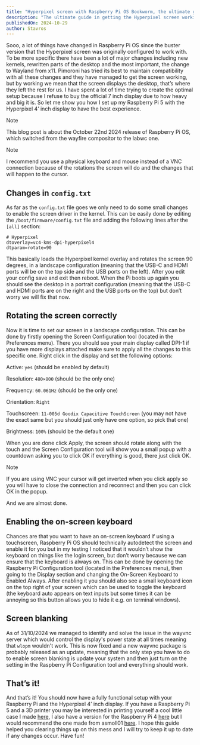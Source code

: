```yaml
---
title: "Hyperpixel screen with Raspberry Pi OS Bookworm, the ultimate guide"
description: "The ultimate guide in getting the Hyperpixel screen working in Raspberry Pi OS Bookworm"
publishedOn: 2024-10-29
author: Stavros
---
```


Sooo, a lot of things have changed in Raspberry Pi OS since the buster version that the Hyperpixel screen was originally configured to work with. To be more specific there have been a lot of major changes including new kernels, rewritten parts of the desktop and the most important, the change to Wayland from x11. Pimoroni has tried its best to maintain compatibility with all these changes and they have managed to get the screen working, but by working we mean that the screen displays the desktop, that’s where they left the rest for us. I have spent a lot of time trying to create the optimal setup because I refuse to buy the official 7 inch display due to how heavy and big it is. So let me show you how I set up my Raspberry Pi 5 with the Hyperpixel 4’ inch display to have the best experience.

> [!NOTE]
> This blog post is about the October 22nd 2024 release of Raspberry Pi OS, which switched from the wayfire compositor to the labwc one.

> [!NOTE]
> I recommend you use a physical keyboard and mouse instead of a VNC connection because of the rotations the screen will do and the changes that will happen to the cursor.

## Changes in `config.txt`

As far as the `config.txt` file goes we only need to do some small changes to enable the screen driver in the kernel. This can be easily done by editing the `/boot/firmware/config.txt` file and adding the following lines after the `[all]` section:

```
# Hyperpixel
dtoverlay=vc4-kms-dpi-hyperpixel4
dtparam=rotate=90
```

This basically loads the Hyperpixel kernel overlay and rotates the screen 90 degrees, in a landscape configuration (meaning that the USB-C and HDMI ports will be on the top side and the USB ports on the left). After you edit your config save and exit then reboot. When the Pi boots up again you should see the desktop in a portrait configuration (meaning that the USB-C and HDMI ports are on the right and the USB ports on the top) but don’t worry we will fix that now.

## Rotating the screen correctly

Now it is time to set our screen in a landscape configuration. This can be done by firstly opening the Screen Configuration tool (located in the Preferences menu). There you should see your main display called DPI-1 if you have more displays attached make sure to apply all the changes to this specific one. Right click in the display and set the following options:

Active: `yes` (should be enabled by default)

Resolution: `480×800` (should be the only one)

Frequency: `60.061Hz` (should be the only one)

Orientation: `Right`

Touchscreen: `11-005d Goodix Capacitive TouchScreen` (you may not have the exact same but you should just only have one option, so pick that one)

Brightness: `100%` (should be the default one)

When you are done click Apply, the screen should rotate along with the touch and the Screen Configuration tool will show you a small popup with a countdown asking you to click OK if everything is good, there just click OK.

> [!NOTE]
> If you are using VNC your cursor will get inverted when you click apply so you will have to close the connection and reconnect and then you can click OK in the popup.

And we are almost done.

## Enabling the on-screen keyboard

Chances are that you want to have an on-screen keyboard if using a touchscreen, Raspberry Pi OS should technically autodetect the screen and enable it for you but in my testing I noticed that it wouldn’t show the keyboard on things like the login screen, but don’t worry because we can ensure that the keyboard is always on. This can be done by opening the Raspberry Pi Configuration tool (located in the Preferences menu), then going to the Display section and changing the On-Screen Keyboard to Enabled Always. After enabling it you should also see a small keyboard icon on the top right of your screen which can be used to toggle the keyboard (the keyboard auto appears on text inputs but some times it can be annoying so this button allows you to hide it e.g. on terminal windows).

## Screen blanking

As of 31/10/2024 we managed to identify and solve the issue in the wayvnc server which would control the display's power state at all times meaning that `wlopm` wouldn't work. This is now fixed and a new wayvnc package is probably released as an update, meaning that the only step you have to do to enable screen blanking is update your system and then just turn on the setting in the Raspberry Pi Configuration tool and everything should work.

## That’s it!

And that’s it! You should now have a fully functional setup with your Raspberry Pi and the Hyperpixel 4’ inch display. If you have a Raspberry Pi 5 and a 3D printer you may be interested in printing yourself a cool little case I made [here](https://www.printables.com/model/1026124-hyperpixel-raspberry-pi-5-case-v2), I also have a version for the Raspberry Pi 4 [here](https://www.printables.com/model/867835-hyperpixel-4-inch-display-and-raspberry-pi-5-case) but I would recommend the one made from asmoll01 [here](https://www.thingiverse.com/thing:4095591). I hope this guide helped you clearing things up on this mess and I will try to keep it up to date if any changes occur. Have fun!
